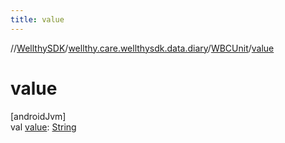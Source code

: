 ```yaml
---
title: value
---
```

//[WellthySDK](../../../index.html)/[wellthy.care.wellthysdk.data.diary](../index.html)/[WBCUnit](index.html)/[value](value.html)



# value



[androidJvm]\
val [value](value.html): [String](https://kotlinlang.org/api/latest/jvm/stdlib/kotlin/-string/index.html)




